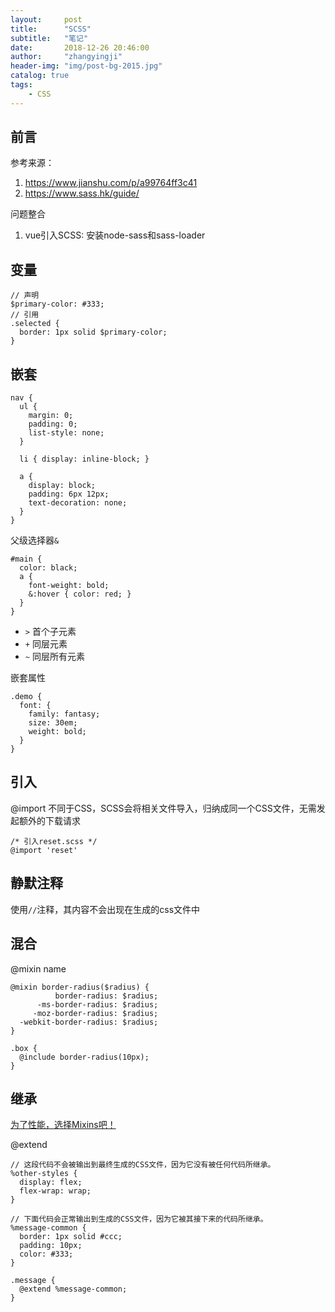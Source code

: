 ```yaml
---
layout:     post
title:      "SCSS"
subtitle:   "笔记"
date:       2018-12-26 20:46:00
author:     "zhangyingji"
header-img: "img/post-bg-2015.jpg"
catalog: true
tags:
    - CSS
---
```


## 前言

参考来源：
1. https://www.jianshu.com/p/a99764ff3c41
2. https://www.sass.hk/guide/

问题整合
1. vue引入SCSS: 安装node-sass和sass-loader

## 变量

```
// 声明
$primary-color: #333;
// 引用
.selected {
  border: 1px solid $primary-color;
}
```

## 嵌套

```
nav {
  ul {
    margin: 0;
    padding: 0;
    list-style: none;
  }

  li { display: inline-block; }

  a {
    display: block;
    padding: 6px 12px;
    text-decoration: none;
  }
}
```

父级选择器`&`

```
#main {
  color: black;
  a {
    font-weight: bold;
    &:hover { color: red; }
  }
}
```

- `>` 首个子元素
- `+` 同层元素
- `~` 同层所有元素

嵌套属性

```
.demo {
  font: {
    family: fantasy;
    size: 30em;
    weight: bold;
  }
}
```

## 引入

@import 不同于CSS，SCSS会将相关文件导入，归纳成同一个CSS文件，无需发起额外的下载请求

```
/* 引入reset.scss */
@import 'reset'
```

## 静默注释

使用`//`注释，其内容不会出现在生成的css文件中

## 混合

@mixin name

```
@mixin border-radius($radius) {
          border-radius: $radius;
      -ms-border-radius: $radius;
     -moz-border-radius: $radius;
  -webkit-border-radius: $radius;
}

.box {
  @include border-radius(10px);
}
```

## 继承

[为了性能，选择Mixins吧！](https://www.sass.hk/skill/sass143.html)

@extend

```
// 这段代码不会被输出到最终生成的CSS文件，因为它没有被任何代码所继承。
%other-styles {
  display: flex;
  flex-wrap: wrap;
}

// 下面代码会正常输出到生成的CSS文件，因为它被其接下来的代码所继承。
%message-common {
  border: 1px solid #ccc;
  padding: 10px;
  color: #333;
}

.message {
  @extend %message-common;
}
```